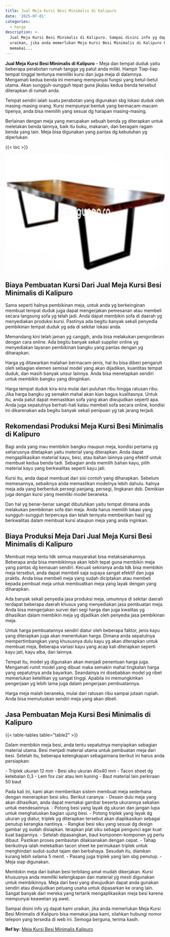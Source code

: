 ```yaml
---
title: Jual Meja Kursi Besi Minimalis di Kalipuro
date: '2025-07-01'
categories:
  - harga
description: >-
  Jual Meja Kursi Besi Minimalis di Kalipuro. Sampai disini info yg dapat kami
  uraikan, jika anda memerlukan Meja Kursi Besi Minimalis di Kalipuro bisa
  memakai...
---
```


**Jual Meja Kursi Besi Minimalis di Kalipuro** – Meja dan tempat duduk yaitu beberapa perabotan rumah tangga yg patut anda miliki. Hampir Tiap-tiap tempat tinggal tentunya memiliki kursi dan juga meja di dalamnya. Mengamati kedua benda ini memang mempunyai fungsi yang betul-betul utama. Akan sungguh-sungguh tepat guna jikalau kedua benda tersebut diterapkan di rumah anda.

Tempat sendiri ialah suatu perabotan yang digunakan sbg lokasi duduk oleh masing-masing orang. Kursi mempunyai bentuk yang bermacam-macam tipenya, anda bisa memilih yang sesuai dg harapan masing-masing.

Berlainan dengan meja yang merupakan sebuah benda yg diterapkan untuk meletakan benda lainnya, baik itu buku, makanan, dan beragam ragam benda yang lain. Meja bisa digunakan yang pantas dg kebutuhan yg diperlukan.

{{< toc >}}

![Jual Meja Kursi Besi Minimalis di Kalipuro](/images/jual-meja-besi-murah23.png)

## Biaya Pembuatan Kursi Dari Jual Meja Kursi Besi Minimalis di Kalipuro

Sama seperti halnya pembikinan meja, untuk anda yg berkeinginan membuat tempat duduk juga dapat mengerjakan pemesanan atau membeli secara langsung sofa yg telah jadi. Anda dapat membikin sofa di daerah yg menyediakan produksi kursi. Pastinya ada begitu banyak sekali penyedia pembikinan tempat duduk yg ada di sekitar lokasi anda.

Memandang kini telah jaman yg canggih, anda bisa melakukan pengorderan dengan cara online. Ada begitu banyak sekali supplier online yg menyediakan layanan pembikinan bangku yang pantas dengan yg diharapkan.

Harga yg ditawarkan malahan bermacam-jenis, hal itu bisa diberi pengaruh oleh sebagian elemen semisal model yang akan dijadikan, kuantitas tempat duduk, dan masih banyak unsur lainnya. Anda bisa menetapkan sendiri untuk membikin bangku yang diinginkan.

Harga tempat duduk kira-kira mulai dari puluhan ribu hingga ratusan ribu. Jika harga bangku yg semakin mahal akan kian bagus kualitasnya. Untuk itu, anda patut dapat memastikan sofa yang akan diwujudkan seperti apa. Anda juga sepatutnya berhati-hati kalau membeli sofa secara online, kondisi ini dikarenakan ada begitu banyak sekali penipuan yg tak jarang terjadi.

## Rekomendasi Produksi Meja Kursi Besi Minimalis di Kalipuro

Bagi anda yang mau membikin bangku maupun meja, kondisi pertama yg seharusnya ditetapkan yaitu material yang diterapkan. Anda dapat mengaplikasikan material kayu, besi, atau bahan lainnya yang efektif untuk membuat kedua benda tadi. Sebagian anda memilih bahan kayu, pilih material kayu yang berkwalitas seperti kayu jati.

Kursi itu, anda dapat membuat dari sisi contoh yang diharapkan. Sebelum memesannya, sebaiknya anda memastikan modelnya lebih dahulu. halnya meja ada yang berbentuk persegi panjang, persegi, lingkaran dsb. Demikian juga dengan kursi yang memiliki model beraneka.

Dan hal yg benar-benar sangat dibutuhkan yaitu tempat dimana anda melakukan pembikinan sofa dan meja. Anda harus memilih lokasi yang sungguh-sungguh terpercaya dan telah ternyata memberikan hasil yg berkwalitas dalam membuat kursi ataupun meja yang anda inginkan.

## Biaya Produksi Meja Dari Jual Meja Kursi Besi Minimalis di Kalipuro

Membuat meja tentu tdk semua masyarakat bisa melaksanakannya. Beberapa anda bisa membikinnya akan lebih tepat guna membikin meja yang pantas dg kemauan sendiri. Kecuali sekiranya anda tdk bisa membikin meja tersebut, anda dapat membeli saja supaya sangat efektif dan juga praktis. Anda bisa membeli meja yang sudah diciptakan atau membeli kepada pembuat meja untuk membuatkan meja yang layak dengan yang diharapkan.

Ada banyak sekali penyedia jasa produksi meja, umumnya di sekitar daerah terdapat beberapa daerah khusus yang menyediakan jasa pembuatan meja. Anda bisa mengerjakan survei dari segi harga dan juga kwalitas yg dihasilkan dalam membikin meja yg dijadikan oleh penyedia jasa pembikinan meja.

Untuk harga pembuatannya sendiri diatur oleh beberapa faktor, jenis kayu yang diterapkan juga akan menentukan harga. Dimana anda sepatutnya mempertimbangkan yang khususnya dulu kayu yg akan diterapkan untuk membuat meja, Beberapa variasi kayu yang acap kali diterapkan seperti kayu jati, kayu alba, dan lainnya.

Tempat itu, model yg digunakan akan menjadi penentuan harga juga. Mengamati rumit model yang dibuat maka semakin mahal tingkatan harga yang sepatutnya anda bayarkan. Seandainya ini disebabkan model yg ribet memerlukan ketelitian yg sangat tinggi. Apabila ini memungkinkan pengerjaan yg lebih lama juga dalam pengerjaan pembuatannya.

Harga meja malah beraneka, mulai dari ratusan ribu sampai jutaan rupiah. Anda bisa memutuskan sendiri meja yang akan dibeli.

## Jasa Pembuatan Meja Kursi Besi Minimalis di Kalipuro

{{< table-tables table="table2" >}}

Dalam membikin meja besi, anda tentu sepatutnya menyiapkan sebagian material utama. Besi menjadi material utama untuk pembuatan meja dari besi. Setelah itu, beberapa kelengkapan sebagaimana berikut ini harus anda persiapkan:

\- Triplek ukuran 12 mm - Besi siku ukuran 40x40 mm - Tacon sheet dg ketebalan 0,3 - Lem fox cair atau lem kuning - Baut material lain perkiraan 50 baut

Pada kali ini, kami akan memberikan sistem membuat meja sederhana dengan menerapkan besi siku. Berikut caranya: - Desain dulu meja yang akan dihasilkan, anda dapat memakai gambar beserta ukurannya sekalian untuk mendesainnya. - Potong besi yang layak dg ukuran dan jangan lupa untuk menghaluskan bagian ujung besi. - Potong triplek yang layak dg ukuran yg diatur, triplek yg diterapkan tersebut akan diaplikasikan sebagai penutup kerangka nantinya. - Rangkai besi siku yang sesuai dg design gambar yg sudah disiapkan. terapkan plat siku sebagai pengunci agar kuat kuat bagiannya. - Setelah dipasangkan, baut komponen-komponen yg perlu dibaut. Pastikan proses pembautan dilaksanakan dengan cepat. - Tahap berikutnya ialah melekatkan tacon sheet ke permukaan triplek untuk menghindari sudut-sudut tajam dan berbahaya. Sesudah itu, diamkan kurang lebih selama 5 menit. - Pasang juga triplek yang lain sbg penutup. - Meja siap digunakan.

Membikin meja dari bahan besi terbilang amat mudah dikerjakan. Kursi khususnya anda memiliki kelengkapan dan material yg mesti digunakan untuk membikinnya. Meja dari besi yang diwujudkan dapat anda gunakan sendiri atau diwujudkan peluang usaha untuk dipasarkan ke orang lain. Sangat banyak dari mereka yang tertarik mengaplikasikan meja besi karena mempunyai keawetan yg awet.

Sampai disini info yg dapat kami uraikan, jika anda memerlukan Meja Kursi Besi Minimalis di Kalipuro bisa memakai jasa kami, silahkan hubungi nomor telepon yang tersedia di web ini. Semoga berguna, terima kasih.

**Ref by:** [Meja Kursi Besi Minimalis Kalipuro](https://id.wikipedia.org/wiki/Meja)
